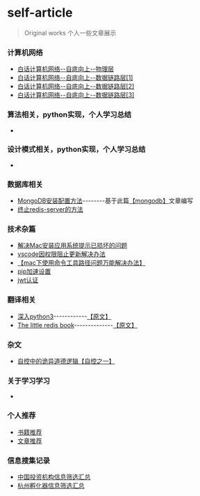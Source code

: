 <!--
 * @Author: 27
 * @LastEditors: 27
 * @Date: 2019-12-14 10:29:50
 * @LastEditTime: 2020-03-07 16:38:25
 * @FilePath: /self-article/README.md
 * @description: type some description
 -->
# self-article
>Original works 个人一些文章展示

### 计算机网络
- [白话计算机网络--自底向上--物理层](./计算机网络/白话计算机网络--自底向上--物理层.md)
- [白话计算机网络--自底向上--数据链路层[1]](./计算机网络/白话计算机网络--自底向上--数据链路层[1].md)
- [白话计算机网络--自底向上--数据链路层[2]](./计算机网络/白话计算机网络--自底向上--数据链路层[2].md)
- [白话计算机网络--自底向上--数据链路层[3]](./计算机网络/白话计算机网络--自底向上--数据链路层[3].md)

### 算法相关，python实现，个人学习总结
- []()

### 设计模式相关，python实现，个人学习总结
- []()

### 数据库相关
- [MongoDB安装配置方法](./数据库相关/MongoDB/MongoDB安装配置方法.md)--------基于此篇[【mongodb】](./数据库相关/MongoDB/mongodb.pdf)文章编写
- [终止redis-server的方法](./数据库相关/redis/终止redis-server方法.md)

### 技术杂篇
- [解决Mac安装应用系统提示已损坏的问题](./技术杂篇/solve_broken.md)
- [vscode因权限阻止更新解决办法](./技术杂篇/vs_code.md)
- [【mac下使用命令工具路径问题万能解决办法】](./技术杂篇/mac下使用命令工具路径问题万能解决办法.md)
- [pip加速设置](./技术杂篇/pip加速设置.md)
- [jwt认证](./技术杂篇/jwt认证.py)

### 翻译相关
- [深入python3](./translate_book_prac/Dive_into_Pyrhon3/Dive_into_Python3.md)------------[【原文】](./translate_book_prac/Dive_into_Pyrhon3/dive-into-python3.pdf)
- [The little redis book](./translate_book_prac/The_little_redis_book/The_Little_redis_book.md)--------------[【原文】](./translate_book_prac/The_little_redis_book/The+Little+redis+book.pdf)

### 杂文
- [自控中的诡异道德逻辑【自控之一】](./其他文章/自控中的诡异道德逻辑【自控之一】.md)

### 关于学习学习
- []()

### 个人推荐
- [书籍推荐](./Recommendation/RecommendationOfBooks.md)
- [文章推荐](./Recommendation/RecommendationOfEssays.md)

### 信息搜集记录
- [中国投资机构信息筛选汇总](./信息搜集记录/中国投资机构信息筛选汇总.md)
- [杭州孵化器信息筛选汇总](./信息搜集记录/杭州孵化器信息筛选汇总.md)

